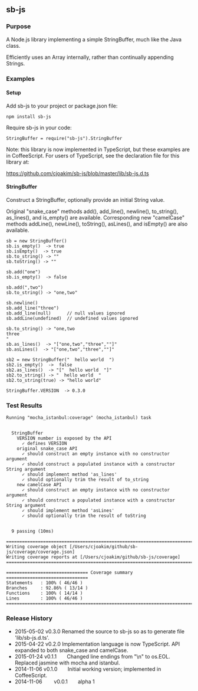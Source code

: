 ## sb-js

### Purpose

A Node.js library implementing a simple StringBuffer, much like the Java class.

Efficiently uses an Array internally, rather than continually appending Strings.


### Examples

#### Setup

Add sb-js to your project or package.json file:
```
npm install sb-js
```

Require sb-js in your code:
```
StringBuffer = require("sb-js").StringBuffer
```

Note: this library is now implemented in TypeScript, but these examples are in CoffeeScript.
For users of TypeScript, see the declaration file for this library at:

https://github.com/cjoakim/sb-js/blob/master/lib/sb-js.d.ts

#### StringBuffer

Construct a StringBuffer, optionally provide an initial String value.

Original "snake_case" methods add(), add_line(), newline(), to_string(), as_lines(), and is_empty() are available.
Corresponding new "camelCase" methods addLine(), newLine(), toString(), asLines(), and isEmpty() are also available.
```
sb = new StringBuffer()
sb.is_empty()  -> true
sb.isEmpty()  -> true
sb.to_string() -> ""
sb.toString() -> ""

sb.add("one")
sb.is_empty()  -> false

sb.add(",two")
sb.to_string() -> "one,two"

sb.newline()
sb.add_line("three")
sb.add_line(null)      // null values ignored
sb.addLine(undefined)  // undefined values ignored

sb.to_string() -> "one,two
three
"
sb.as_lines()  -> "["one,two","three",""]"
sb.asLines()  -> "["one,two","three",""]"

sb2 = new StringBuffer("  hello world  ")
sb2.is_empty()  ->  false
sb2.as_lines()  -> "["  hello world  "]"
sb2.to_string() -> "  hello world  "
sb2.to_string(true) -> "hello world"

StringBuffer.VERSION  -> 0.3.0
```

### Test Results
```
Running "mocha_istanbul:coverage" (mocha_istanbul) task


  StringBuffer
    VERSION number is exposed by the API
      ✓ defines VERSION
    original snake_case API
      ✓ should construct an empty instance with no constructor argument
      ✓ should construct a populated instance with a constructor String argument
      ✓ should implement method 'as_lines'
      ✓ should optionally trim the result of to_string
    new camelCase API
      ✓ should construct an empty instance with no constructor argument
      ✓ should construct a populated instance with a constructor String argument
      ✓ should implement method 'asLines'
      ✓ should optionally trim the result of toString


  9 passing (10ms)

=============================================================================
Writing coverage object [/Users/cjoakim/github/sb-js/coverage/coverage.json]
Writing coverage reports at [/Users/cjoakim/github/sb-js/coverage]
=============================================================================

=============================== Coverage summary ===============================
Statements   : 100% ( 46/46 )
Branches     : 92.86% ( 13/14 )
Functions    : 100% ( 14/14 )
Lines        : 100% ( 46/46 )
================================================================================
```

### Release History

* 2015-05-02   v0.3.0  Renamed the source to sb-js so as to generate file 'lib/sb-js.d.ts'.
* 2015-04-22   v0.2.0  Implementation language is now TypeScript.  API expanded to both snake_case and camelCase.
* 2015-01-24   v0.1.1  Changed line endings from "\n" to os.EOL.  Replaced jasmine with mocha and istanbul.
* 2014-11-06   v0.1.0  Initial working version; implemented in CoffeeScript.
* 2014-11-06   v0.0.1  alpha 1
